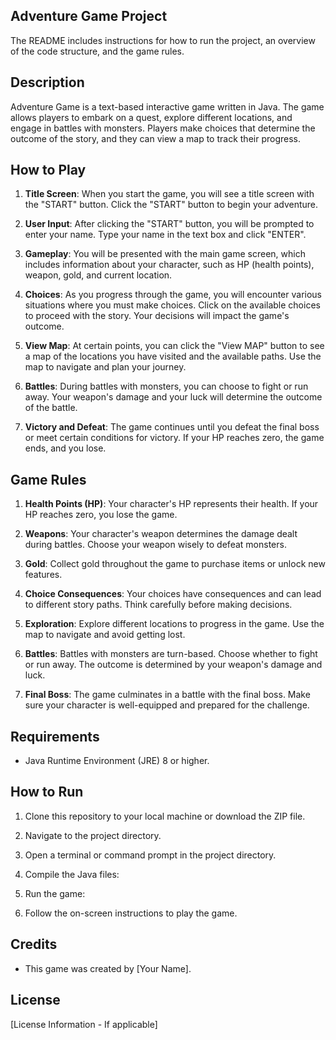 ## Adventure Game Project

The README includes instructions for how to run the project, an overview of the code structure, and the game rules.

## Description

Adventure Game is a text-based interactive game written in Java. The game allows players to embark on a quest, explore different locations, and engage in battles with monsters. Players make choices that determine the outcome of the story, and they can view a map to track their progress.

## How to Play

1. **Title Screen**: When you start the game, you will see a title screen with the "START" button. Click the "START" button to begin your adventure.

2. **User Input**: After clicking the "START" button, you will be prompted to enter your name. Type your name in the text box and click "ENTER".

3. **Gameplay**: You will be presented with the main game screen, which includes information about your character, such as HP (health points), weapon, gold, and current location.

4. **Choices**: As you progress through the game, you will encounter various situations where you must make choices. Click on the available choices to proceed with the story. Your decisions will impact the game's outcome.

5. **View Map**: At certain points, you can click the "View MAP" button to see a map of the locations you have visited and the available paths. Use the map to navigate and plan your journey.

6. **Battles**: During battles with monsters, you can choose to fight or run away. Your weapon's damage and your luck will determine the outcome of the battle.

7. **Victory and Defeat**: The game continues until you defeat the final boss or meet certain conditions for victory. If your HP reaches zero, the game ends, and you lose.

## Game Rules

1. **Health Points (HP)**: Your character's HP represents their health. If your HP reaches zero, you lose the game.

2. **Weapons**: Your character's weapon determines the damage dealt during battles. Choose your weapon wisely to defeat monsters.

3. **Gold**: Collect gold throughout the game to purchase items or unlock new features.

4. **Choice Consequences**: Your choices have consequences and can lead to different story paths. Think carefully before making decisions.

5. **Exploration**: Explore different locations to progress in the game. Use the map to navigate and avoid getting lost.

6. **Battles**: Battles with monsters are turn-based. Choose whether to fight or run away. The outcome is determined by your weapon's damage and luck.

7. **Final Boss**: The game culminates in a battle with the final boss. Make sure your character is well-equipped and prepared for the challenge.

## Requirements

- Java Runtime Environment (JRE) 8 or higher.

## How to Run

1. Clone this repository to your local machine or download the ZIP file.

2. Navigate to the project directory.

3. Open a terminal or command prompt in the project directory.

4. Compile the Java files:

5. Run the game:

6. Follow the on-screen instructions to play the game.

## Credits

- This game was created by [Your Name].

## License

[License Information - If applicable]

